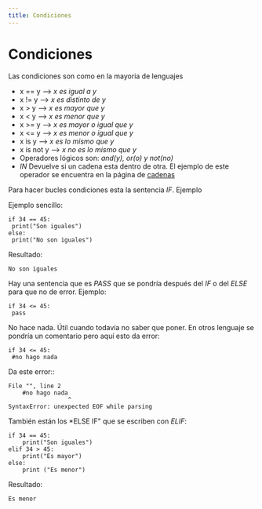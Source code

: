 ```yaml
---
title: Condiciones
---
```


# Condiciones

Las condiciones son como en la mayoria de lenguajes

* x == y --> *x es igual a y*
* x != y --> *x es distinto de y*
* x > y --> *x es mayor que y*
* x < y --> *x es menor que y*
* x >= y --> *x es mayor o igual que y*
* x <= y --> *x es menor o igual que y*
* x is y --> *x es lo mismo que y*
* x is not y --> *x no es lo mismo que y*
* Operadores lógicos son: *and(y), or(o) y not(no)*
* *IN* Devuelve si un cadena esta dentro de otra. El ejemplo de este operador se encuentra en la página de [cadenas](/docs/python/sentencias/cadenas.md)

Para hacer bucles condiciones esta la sentencia *IF*. Ejemplo

Ejemplo sencillo:
```tpl
if 34 == 45:
 print("Son iguales")
else:
 print("No son iguales")
```
Resultado:
```
No son iguales
```

Hay una sentencia que es *PASS* que se pondría después del *IF* o del *ELSE* para que no de error. Ejemplo:
```tpl
if 34 <= 45:
 pass
```

No hace nada. Útil cuando todavía no saber que poner. En otros lenguaje se pondría un comentario pero aquí esto da error:

```tpl
if 34 <= 45:
 #no hago nada
```
Da este error::
```
File "", line 2
    #no hago nada
                 ^
SyntaxError: unexpected EOF while parsing
```

También están los *ELSE IF" que se escriben con *ELIF*:
```tpl
if 34 == 45:
    print("Son iguales")
elif 34 > 45:
    print("Es mayor")
else:
    print ("Es menor")
```
Resultado:
```
Es menor
```